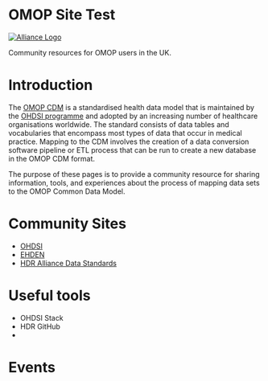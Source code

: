 # OMOP Site Test
[![Alliance Logo](https://ukhealthdata.org/wp-content/themes/hdruk-child/assets/img/logo.svg)](https://ukhealthdata.org/)

Community resources for OMOP users in the UK.

# Introduction
The [OMOP CDM](https://www.ohdsi.org/data-standardization/) is a standardised health data model that is maintained by the [OHDSI programme](https://www.ohdsi.org/) and adopted by an increasing number of healthcare organisations worldwide. The standard consists of data tables and vocabularies that encompass most types of data that occur in medical practice. Mapping to the CDM involves the creation of a data conversion software pipeline or ETL process that can be run to create a new database in the OMOP CDM format.

The purpose of these pages is to provide a community resource for sharing information, tools, and experiences about the process of mapping data sets to the OMOP Common Data Model.

# Community Sites
- [OHDSI](https://www.ohdsi.org/)
- [EHDEN](https://www.ehden.eu/)
- [HDR Alliance Data Standards](https://ukhealthdata.org/projects/data-standards-and-quality/)

# Useful tools
- OHDSI Stack
- HDR GitHub
- 

# Events
